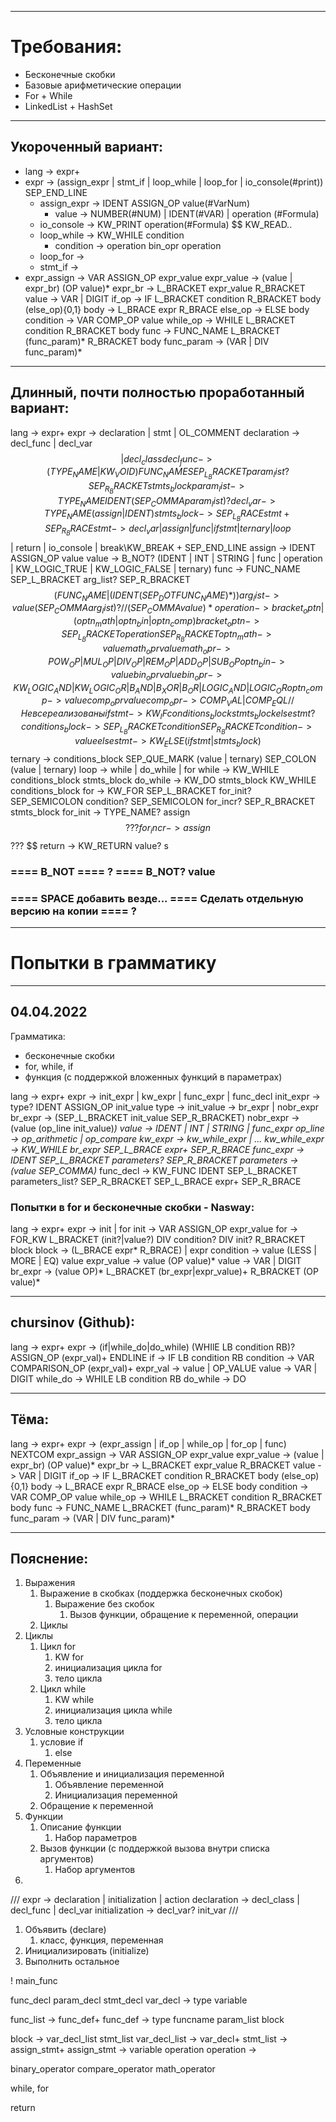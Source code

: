 ___
# Требования:
* Бесконечные скобки
* Базовые арифметические операции
* For + While
* LinkedList + HashSet

___
## Укороченный вариант:
* lang -> expr+
* expr -> (assign_expr | stmt_if | loop_while | loop_for | io_console(#print)) SEP_END_LINE
  * assign_expr -> IDENT ASSIGN_OP value(#VarNum)
    * value -> NUMBER(#NUM) | IDENT(#VAR) | operation (#Formula)
  * io_console -> KW_PRINT operation(#Formula)            $$ KW_READ..
  * loop_while -> KW_WHILE condition
    * condition -> operation bin_opr operation
  * loop_for ->
  * stmt_if ->
* 
  expr_assign -> VAR ASSIGN_OP expr_value
  expr_value -> (value | expr_br) (OP value)*
  expr_br -> L_BRACKET expr_value R_BRACKET
  value -> VAR | DIGIT
  if_op -> IF L_BRACKET condition R_BRACKET body (else_op){0,1}
  body -> L_BRACE expr R_BRACE
  else_op -> ELSE body
  condition -> VAR COMP_OP value
  while_op -> WHILE L_BRACKET condition R_BRACKET body
  func -> FUNC_NAME L_BRACKET (func_param)* R_BRACKET body
  func_param -> (VAR | DIV func_param)*

___
## Длинный, почти полностью проработанный вариант:
lang -> expr+
expr -> declaration | stmt | OL_COMMENT
declaration -> decl_func | decl_var             $$ | decl_class
    decl_func -> (TYPE_NAME | KW_VOID) FUNC_NAME SEP_L_BRACKET param_list? SEP_R_BRACKET stmts_block
        param_list -> TYPE_NAME IDENT (SEP_COMMA param_list)?
    decl_var -> TYPE_NAME (assign | IDENT)
stmts_block -> SEP_L_BRACE stmt+ SEP_R_BRACE
    stmt -> decl_var | assign | func | ifstmt | ternary | loop      $$ | return | io_console | break\KW_BREAK   + SEP_END_LINE
        assign -> IDENT ASSIGN_OP value
            value -> B_NOT? (IDENT | INT | STRING | func | operation | KW_LOGIC_TRUE | KW_LOGIC_FALSE | ternary)
                func -> FUNC_NAME SEP_L_BRACKET arg_list? SEP_R_BRACKET          $$ (FUNC_NAME | (IDENT (SEP_DOT FUNC_NAME)*))
                    arg_list -> value (SEP_COMMA arg_list)?         // (SEP_COMMA value)*
                operation -> bracket_optn | (optn_math | optn_bin | optn_comp)
                    bracket_optn -> SEP_L_BRACKET operation SEP_R_BRACKET
                    optn_math -> value math_opr value
                        math_opr -> POW_OP | MUL_OP | DIV_OP | REM_OP | ADD_OP | SUB_OP
                    optn_bin -> value bin_opr value
                        bin_opr -> KW_LOGIC_AND | KW_LOGIC_OR | B_AND | B_XOR | B_OR | LOGIC_AND | LOGIC_OR
                    optn_comp -> value comp_opr value
                        comp_opr -> COMP_VAL | COMP_EQL         // Не все реализованы
        ifstmt -> KW_IF conditions_block stmts_block elsestmt?
            conditions_block -> SEP_L_BRACKET condition SEP_R_BRACKET
                condition -> value
            elsestmt -> KW_ELSE (ifstmt | stmts_block)
        $$ ternary -> conditions_block SEP_QUE_MARK (value | ternary) SEP_COLON (value | ternary)
        loop -> while | do_while | for
            while -> KW_WHILE conditions_block stmts_block
            do_while -> KW_DO stmts_block KW_WHILE conditions_block
            for ->  KW_FOR SEP_L_BRACKET for_init? SEP_SEMICOLON condition? SEP_SEMICOLON for_incr? SEP_R_BRACKET stmts_block
                for_init -> TYPE_NAME? assign           $$ ???
                for_incr -> assign          $$ ???
        $$ return -> KW_RETURN value?
    s

### ==== B_NOT ==== ? ==== B_NOT? value
### ==== SPACE добавить везде... ==== Сделать отдельную версию на копии ==== ?

___
# Попытки в грамматику
___
## 04.04.2022

Грамматика:
* бесконечные скобки
* for, while, if 
* функция (с поддержкой вложенных функций в параметрах)

lang -> expr+
    expr -> init_expr | kw_expr | func_expr | func_decl
        init_expr -> type? IDENT ASSIGN_OP init_value
            type -> 
            init_value -> br_expr | nobr_expr
                br_expr -> (SEP_L_BRACKET init_value SEP_R_BRACKET)
                nobr_expr -> (value (op_line init_value)*)
                    value -> IDENT | INT | STRING | func_expr
                    op_line -> op_arithmetic | op_compare
        kw_expr -> kw_while_expr | ...
            kw_while_expr -> KW_WHILE br_expr SEP_L_BRACE expr+ SEP_R_BRACE
        func_expr -> IDENT SEP_L_BRACKET parameters? SEP_R_BRACKET
            parameters -> (value SEP_COMMA)*
        func_decl -> KW_FUNC IDENT SEP_L_BRACKET parameters_list? SEP_R_BRACKET SEP_L_BRACE expr+ SEP_R_BRACE

### Попытки в for и бесконечные скобки - Nasway:
lang -> expr+
expr -> init | for
    init -> VAR ASSIGN_OP expr_value
    for -> FOR_KW L_BRACKET (init?|value?) DIV condition? DIV init? R_BRACKET block
        block -> (L_BRACE expr* R_BRACE) | expr
        condition -> value (LESS | MORE | EQ) value
        expr_value -> value (OP value)*
            value -> VAR | DIGIT
    br_expr -> (value OP)* L_BRACKET (br_expr|expr_value)+ R_BRACKET (OP value)*

___
## chursinov (Github):
lang -> expr+
expr -> (if|while_do|do_while) (WHIlE LB condition RB)? ASSIGN_OP (expr_val)+ ENDLINE
    if -> IF LB condition RB
        condition -> VAR COMPARISON_OP (expr_val)+
            expr_val -> value | OP_VALUE
                value -> VAR | DIGIT
    while_do -> WHILE LB condition RB
    do_while -> DO

___
## Тёма:
lang -> expr+
expr -> (expr_assign | if_op | while_op | for_op | func) NEXTCOM
    expr_assign -> VAR ASSIGN_OP expr_value
        expr_value -> (value | expr_br) (OP value)*
            expr_br -> L_BRACKET expr_value R_BRACKET
            value -> VAR | DIGIT
    if_op -> IF L_BRACKET condition R_BRACKET body (else_op){0,1}
        body -> L_BRACE expr R_BRACE
            else_op -> ELSE body
        condition -> VAR COMP_OP value
    while_op -> WHILE L_BRACKET condition R_BRACKET body
    func -> FUNC_NAME L_BRACKET (func_param)* R_BRACKET body
        func_param -> (VAR | DIV func_param)*

___
## Пояснение:

1) Выражения
   1) Выражение в скобках (поддержка бесконечных скобок)
      1) Выражение без скобок
         1) Вызов функции, обращение к переменной, операции
   2) Циклы
2) Циклы
   1) Цикл for
      1) KW for
      2) инициализация цикла for
      3) тело цикла
   2) Цикл while
      1) KW while
      2) инициализация цикла while
      3) тело цикла
3) Условные конструкции
   1) условие if
      1) else
4) Переменные
   1) Объявление и инициализация переменной
      1) Объявление переменной
      2) Инициализация переменной
   2) Обращение к переменной
5) Функции
   1) Описание функции
      1) Набор параметров
   2) Вызов функции (с поддержкой вызова внутри списка аргументов)
      1) Набор аргументов
6) 

///
expr -> declaration | initialization | action
    declaration -> decl_class | decl_func | decl_var
    initialization -> decl_var? init_var
///


1) Объявить (declare)
   1) класс, функция, переменная
2) Инициализировать (initialize)
3) Выполнить остальное

! main_func

func_decl
param_decl
stmt_decl
var_decl -> type    variable

func_list -> func_def+
func_def -> type    funcname    param_list  block

block -> var_decl_list  stmt_list
var_decl_list -> var_decl+
stmt_list ->    assign_stmt+
    assign_stmt -> variable  operation
    operation -> 

binary_operator
compare_operator
math_operator

while, for

return









